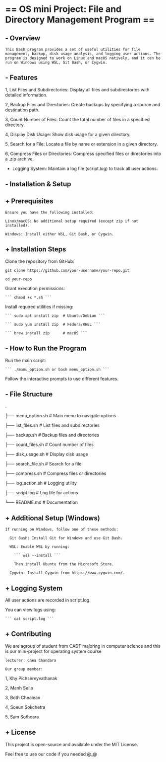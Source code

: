 # == OS mini Project: File and Directory Management Program ==

## - Overview
    
    This Bash program provides a set of useful utilities for file management, backup, disk usage analysis, and logging user actions. The program is designed to work on Linux and macOS natively, and it can be run on Windows using WSL, Git Bash, or Cygwin.

## - Features

1, List Files and Subdirectories: Display all files and subdirectories with detailed information.

2, Backup Files and Directories: Create backups by specifying a source and destination path.

3, Count Number of Files: Count the total number of files in a specified directory.

4, Display Disk Usage: Show disk usage for a given directory.

5, Search for a File: Locate a file by name or extension in a given directory.

6, Compress Files or Directories: Compress specified files or directories into a .zip archive.

* Logging System: Maintain a log file (script.log) to track all user actions.

## - Installation & Setup

## + Prerequisites

    Ensure you have the following installed:
    
    Linux/macOS: No additional setup required (except zip if not installed).
    
    Windows: Install either WSL, Git Bash, or Cygwin.

## + Installation Steps
  
  Clone the repository from GitHub:

``` git clone https://github.com/your-username/your-repo.git ```

``` cd your-repo ```

  Grant execution permissions:
    
    ``` chmod +x *.sh ```

  Install required utilities if missing:
  
    ``` sudo apt install zip  # Ubuntu/Debian ```
    
    ``` sudo yum install zip  # Fedora/RHEL ```
    
    ``` brew install zip      # macOS ```

## - How to Run the Program
 
  Run the main script:
  
    ``` ./manu_option.sh or bash menu_option.sh ```

Follow the interactive prompts to use different features.

## - File Structure
.

├── menu_option.sh      # Main menu to navigate options

├── list_files.sh       # List files and subdirectories

├── backup.sh           # Backup files and directories

├── count_files.sh      # Count number of files

├── disk_usage.sh       # Display disk usage

├── search_file.sh      # Search for a file

├── compress.sh         # Compress files or directories

├── log_action.sh       # Logging utility

├── script.log          # Log file for actions

└── README.md           # Documentation

## + Additional Setup (Windows)
  
    If running on Windows, follow one of these methods:
    
      Git Bash: Install Git for Windows and use Git Bash.
      
      WSL: Enable WSL by running:
      
        ``` wsl --install ```
        
        Then install Ubuntu from the Microsoft Store.
      
      Cygwin: Install Cygwin from https://www.cygwin.com/.

## + Logging System

All user actions are recorded in script.log.

You can view logs using:

    ``` cat script.log ```

## + Contributing

   We are agroup of student from CADT majoring in computer science and this is our mini-project for operating system course

    lecturer: Chea Chandara

    Our group member:

  1, Khy Pichsereyvathanak

  2, Manh Seila

  3, Both Chealean

  4, Soeun Sokchetra

  5, Sam Sotheara


## + License

This project is open-source and available under the MIT License.

Feel free to use our code if you needed @_@

